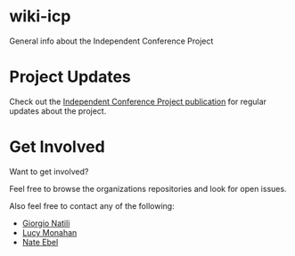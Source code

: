 # wiki-icp
General info about the Independent Conference Project

# Project Updates
Check out the [Independent Conference Project publication](https://medium.com/independent-conferences-project) for regular updates about the project.

# Get Involved
Want to get involved?

Feel free to browse the organizations repositories and look for open issues.

Also feel free to contact any of the following:
- [Giorgio Natili](https://twitter.com/giorgionatili)
- [Lucy Monahan](https://twitter.com/SoFetching)
- [Nate Ebel](https://twitter.com/n8ebel)
